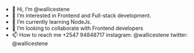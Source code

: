 - 👋 Hi, I’m @wallicestene
- 👀 I’m interested in Frontend and Full-stack development.
- 🌱 I’m currently learning NodeJs.
- 💞️ I’m looking to collaborate with Frontend developers
- 📫 How to reach me +2547 94848717 instagram: @wallicestene
twitter: @wallicestene 

<!---
wallicestene/wallicestene is a ✨ special ✨ repository because its `README.md` (this file) appears on your GitHub profile.
You can click the Preview link to take a look at your changes.
--->
